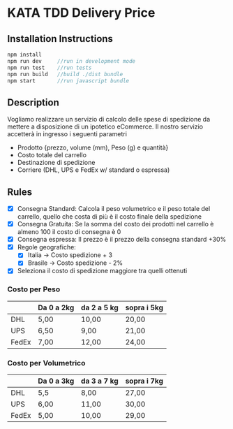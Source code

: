 # KATA TDD Delivery Price

## Installation Instructions

```JavaScript
npm install
npm run dev     //run in development mode
npm run test    //run tests
npm run build   //build ./dist bundle
npm start       //run javascript bundle
```

## Description

Vogliamo realizzare un servizio di calcolo delle spese di spedizione da mettere a disposizione di un ipotetico eCommerce. Il nostro servizio accetterà in ingresso i seguenti parametri

- Prodotto {prezzo, volume (mm), Peso (g) e quantità}
- Costo totale del carrello 
- Destinazione di spedizione
- Corriere (DHL, UPS e FedEx w/ standard o espressa)

## Rules

- [x] Consegna Standard: Calcola il peso volumetrico e il peso totale del carrello, quello che costa di più è il costo finale della spedizione 
- [x] Consegna Gratuita: Se la somma del costo dei prodotti nel carrello è almeno 100 il costo di consegna è 0
- [x] Consegna espressa: Il prezzo è il prezzo della consegna standard +30%
- [x] Regole geografiche: 
    - [x] Italia -> Costo spedizione + 3
    - [x]  Brasile -> Costo spedizione - 2% 
- [x] Seleziona il costo di spedizione maggiore tra quelli ottenuti
### Costo per Peso

|   | Da 0 a 2kg | da 2 a 5 kg | sopra i 5kg |
|---|---|---|---| 
| DHL | 5,00 | 10,00 | 20,00 | 
| UPS | 6,50 | 9,00 | 21,00 | 
| FedEx | 7,00 | 12,00 | 24,00 | 

### Costo per Volumetrico

|   | Da 0 a 3kg | da 3 a 7 kg | sopra i 7kg |
|---|---|---|---| 
| DHL | 5,5 | 8,00 | 27,00 | 
| UPS | 6,00 | 11,00 | 30,00 | 
| FedEx | 5,00 | 10,00 | 29,00 | 
